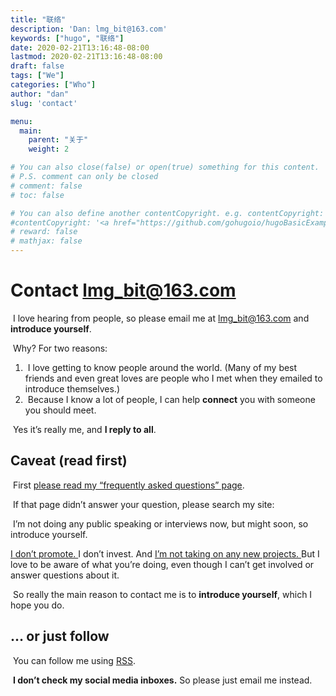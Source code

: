 ```yaml
---
title: "联络"
description: 'Dan: lmg_bit@163.com'
keywords: ["hugo", "联络"]
date: 2020-02-21T13:16:48-08:00
lastmod: 2020-02-21T13:16:48-08:00
draft: false
tags: ["We"]
categories: ["Who"]
author: "dan"
slug: 'contact'

menu:
  main:
    parent: "关于"
    weight: 2

# You can also close(false) or open(true) something for this content.
# P.S. comment can only be closed
# comment: false
# toc: false

# You can also define another contentCopyright. e.g. contentCopyright: "This is another copyright."
#contentCopyright: '<a href="https://github.com/gohugoio/hugoBasicExample" rel="noopener" target="_blank">See origin</a>'
# reward: false
# mathjax: false
---
```

# Contact lmg_bit@163.com

​	I love hearing from people, so please email me at [lmg_bit@163.com](mailto:lmg_bit@163.com) and **introduce yourself**.

​	Why? For two reasons:

1. ​	I love getting to know people around the world. (Many of my best friends and even great loves are people who I met when they emailed to introduce themselves.)
2. ​	Because I know a lot of people, I can help **connect** you with someone you should meet.

​	Yes it’s really me, and **I reply to all**.

## Caveat (read first)

​	First [please read my “frequently asked questions” page](/zh-cn/faq).

​	If that page didn’t answer your question, please search my site:



​	I’m not doing any public speaking or interviews now, but might soon, so introduce yourself.

[ 	I don’t promote. ](https://sivers.org/nopr) I don’t invest. And [ 	I’m not taking on any new projects. ](https://sivers.org/no2) But I love to be aware of what you’re doing, even though I can’t get involved or answer questions about it.

​	So really the main reason to contact me is to **introduce yourself**, which I hope you do.

## … or just follow

​	You can follow me using  [RSS](/zh-cn/index.xml).

​	**I don’t check my social media inboxes.** 	So please just email me instead.